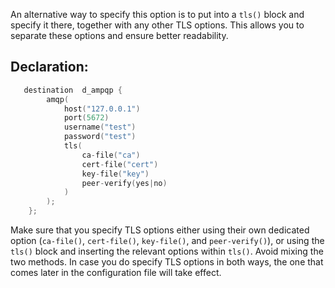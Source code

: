 ---
---
<!-- DISCLAIMER: This file is based on the syslog-ng Open Source Edition documentation https://github.com/balabit/syslog-ng-ose-guides/commit/2f4a52ee61d1ea9ad27cb4f3168b95408fddfdf2 and is used under the terms of The syslog-ng Open Source Edition Documentation License. The file has been modified by Axoflow. -->
An alternative way to specify this option is to put into a `tls()` block and specify it there, together with any other TLS options. This allows you to separate these options and ensure better readability.


## Declaration:

```c
   destination  d_ampqp {
        amqp(
            host("127.0.0.1")
            port(5672)
            username("test")
            password("test")
            tls(
                ca-file("ca")
                cert-file("cert") 
                key-file("key")
                peer-verify(yes|no)
            )
        );
    };
```

Make sure that you specify TLS options either using their own dedicated option (`ca-file()`, `cert-file()`, `key-file()`, and `peer-verify()`), or using the `tls()` block and inserting the relevant options within `tls()`. Avoid mixing the two methods. In case you do specify TLS options in both ways, the one that comes later in the configuration file will take effect.

